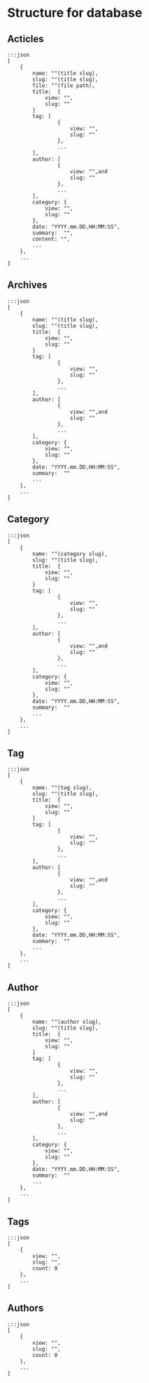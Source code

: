 # Structure for database

## Acticles

	:::json
	[
		{
			name: ""(title slug),
			slug: ""(title slug),
			file: ""(file path),			
			title:  {
				view: "",
				slug: ""
			}
			tag: [
					{
						view: "",
						slug: ""
					},
					...
			],
			author: [
					{
						view: "",and
						slug: ""
					},
					...
			],
			category: {
				view: "",
				slug: ""
			},
			date: "YYYY.mm.DD,HH:MM:SS",
			summary:  "",
			content: "",
			...
		},
		...
	]


## Archives

	:::json
	[
		{
			name: ""(title slug),
			slug: ""(title slug),
			title:  {
				view: "",
				slug: ""
			}
			tag: [
					{
						view: "",
						slug: ""
					},
					...
			],
			author: [
					{
						view: "",and
						slug: ""
					},
					...
			],
			category: {
				view: "",
				slug: ""
			},
			date: "YYYY.mm.DD,HH:MM:SS",
			summary:  ""
			...
		},
		...
	]


## Category

	:::json
	[
		{ 
			name: ""(category slug),
			slug: ""(title slug),
			title:  {
				view: "",
				slug: ""
			}
			tag: [
					{
						view: "",
						slug: ""
					},
					...
			],
			author: [
					{
						view: "",and
						slug: ""
					},
					...
			],
			category: {
				view: "",
				slug: ""
			},
			date: "YYYY.mm.DD,HH:MM:SS",
			summary:  ""
			...
		},
		...
	]

## Tag

	:::json
	[
		{ 
			name: ""(tag slug),
			slug: ""(title slug),
			title:  {
				view: "",
				slug: ""
			}
			tag: [
					{
						view: "",
						slug: ""
					},
					...
			],
			author: [
					{
						view: "",and
						slug: ""
					},
					...
			],
			category: {
				view: "",
				slug: ""
			},
			date: "YYYY.mm.DD,HH:MM:SS",
			summary:  ""
			...
		},
		...
	]

## Author

	:::json
	[
		{ 
			name: ""(author slug),
			slug: ""(title slug),
			title:  {
				view: "",
				slug: ""
			}
			tag: [
					{
						view: "",
						slug: ""
					},
					...
			],
			author: [
					{
						view: "",and
						slug: ""
					},
					...
			],
			category: {
				view: "",
				slug: ""
			},
			date: "YYYY.mm.DD,HH:MM:SS",
			summary:  ""
			...
		},
		...
	]

## Tags

	:::json
	[
		{
			view: "",
			slug: "",
			count: 0
		},
		...
	]

## Authors

	:::json
	[
		{
			view: "",
			slug: "",
			count: 0
		},
		...
	]